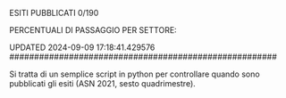 ESITI PUBBLICATI 0/190 

PERCENTUALI DI PASSAGGIO PER SETTORE:

UPDATED 2024-09-09 17:18:41.429576
###################################################### 

Si tratta di un semplice script in python per controllare quando sono pubblicati gli esiti (ASN 2021, sesto quadrimestre).

